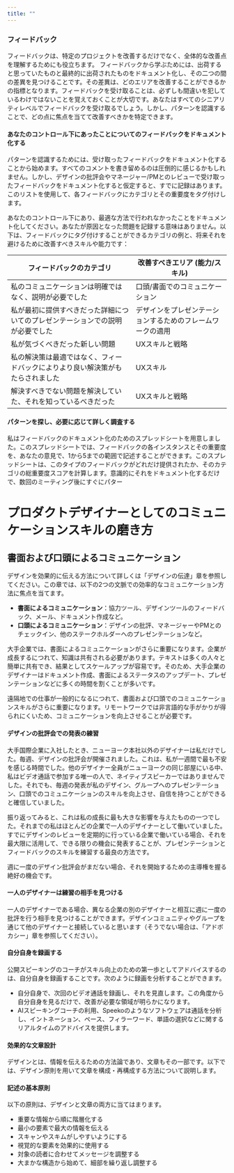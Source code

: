 ```yaml
---
title: ""
---
```

### フィードバック
フィードバックは、特定のプロジェクトを改善するだけでなく、全体的な改善点を理解するためにも役立ちます。
フィードバックから学ぶためには、出荷すると思っていたものと最終的に出荷されたものをドキュメント化し、その二つの間の差異を見つけることです。その差異は、どのエリアを改善することができるかの指標となります。フィードバックを受け取ることは、必ずしも間違いを犯しているわけではないことを覚えておくことが大切です。あなたはすべてのシニアリティレベルでフィードバックを受け取るでしょう。しかし、パターンを認識することで、どの点に焦点を当てて改善すべきかを特定できます。

#### あなたのコントロール下にあったことについてのフィードバックをドキュメント化する
パターンを認識するためには、受け取ったフィードバックをドキュメント化することから始めます。すべてのコメントを書き留めるのは圧倒的に感じるかもしれません。しかし、デザインの批評会やマネージャー/PMとのレビューで受け取ったフィードバックをドキュメント化すると仮定すると、すでに記録はあります。このリストを使用して、各フィードバックにカテゴリとその重要度をタグ付けします。

あなたのコントロール下にあり、最適な方法で行われなかったことをドキュメント化してください。あなたが原因となった問題を記録する意味はありません。以下は、フィードバックにタグ付けすることができるカテゴリの例と、将来それを避けるために改善すべきスキルや能力です：

| **フィードバックのカテゴリ** | **改善すべきエリア (能力/スキル)** |
|---|---|
| 私のコミュニケーションは明確ではなく、説明が必要でした | 口頭/書面でのコミュニケーション |
| 私が最初に提供すべきだった詳細についてのプレゼンテーションでの説明が必要でした | デザインをプレゼンテーションするためのフレームワークの適用 |
| 私が気づくべきだった新しい問題 | UXスキルと戦略 |
| 私の解決策は最適ではなく、フィードバックによりより良い解決策がもたらされました | UXスキル |
| 解決すべきでない問題を解決していた、それを知っているべきだった | UXスキルと戦略 |

#### パターンを探し、必要に応じて詳しく調査する
私はフィードバックのドキュメント化のためのスプレッドシートを用意しました。このスプレッドシートでは、フィードバックの各インスタンスとその重要度を、あなたの意見で、1から5までの範囲で記述することができます。このスプレッドシートは、このタイプのフィードバックがどれだけ提供されたか、そのカテゴリの総重要度スコアを計算します。意識的にそれをドキュメント化するだけで、数回のミーティング後にすぐにパター

# プロダクトデザイナーとしてのコミュニケーションスキルの磨き方

## 書面および口頭によるコミュニケーション

デザインを効果的に伝える方法について詳しくは「デザインの伝達」章を参照してください。この章では、以下の2つの文脈での効率的なコミュニケーション方法に焦点を当てます。
* **書面によるコミュニケーション**：協力ツール、デザインツールのフィードバック、メール、ドキュメント作成など。
* **口頭によるコミュニケーション**：デザインの批評、マネージャーやPMとのチェックイン、他のステークホルダーへのプレゼンテーションなど。

大手企業では、書面によるコミュニケーションがさらに重要になります。企業が成長するにつれて、知識は共有される必要があります。テキストは多くの人々と簡単に共有でき、結果としてスケールアップが容易です。そのため、大手企業のデザイナーはドキュメント作成、書面によるステータスのアップデート、プレゼンテーションなどに多くの時間を割くことが多いです。

遠隔地での仕事が一般的になるにつれて、書面および口頭でのコミュニケーションスキルがさらに重要になります。リモートワークでは非言語的な手がかりが得られにくいため、コミュニケーションを向上させることが必要です。

#### デザインの批評会での発表の練習
大手国際企業に入社したとき、ニューヨーク本社以外のデザイナーは私だけでした。毎週、デザインの批評会が開催されました。これは、私が一週間で最も不安を感じる時間でした。他のデザイナー全員がニューヨークの同じ部屋にいる中、私はビデオ通話で参加する唯一の人で、ネイティブスピーカーではありませんでした。それでも、毎週の発表が私のデザイン、グループへのプレゼンテーション、口頭でのコミュニケーションのスキルを向上させ、自信を持つことができると確信していました。

振り返ってみると、これは私の成長に最も大きな影響を与えたものの一つでした。それまでの私はほとんどの企業で一人のデザイナーとして働いていました。すでにデザインのレビューを定期的に行っている企業で働いている場合、それを最大限に活用して、できる限りの機会に発表することが、プレゼンテーションとフィードバックのスキルを練習する最良の方法です。

週に一度のデザイン批評会がまだない場合、それを開始するための主導権を握る絶好の機会です。

#### 一人のデザイナーは練習の相手を見つける
一人のデザイナーである場合、異なる企業の別のデザイナーと相互に週に一度の批評を行う相手を見つけることができます。デザインコミュニティやグループを通じて他のデザイナーと接続していると思います（そうでない場合は、「アドボカシー」章を参照してください）。

#### 自分自身を録画する
公開スピーキングのコーチがスキル向上のための第一歩としてアドバイスするのは、自分自身を録画することです。次のように録画を分析することができます。

- 自分自身で、次回のビデオ通話を録画し、それを見直します。この角度から自分自身を見るだけで、改善が必要な領域が明らかになります。
- AIスピーキングコーチの利用、Speekoのようなソフトウェアは通話を分析し、イントネーション、ペース、フィラーワード、単語の選択などに関するリアルタイムのアドバイスを提供します。

#### 効果的な文章設計
デザインとは、情報を伝えるための方法論であり、文章もその一部です。以下では、デザイン原則を用いて文章を構成・再構成する方法について説明します。

#### 記述の基本原則
以下の原則は、デザインと文章の両方に当てはまります。
- 重要な情報から順に階層化する
- 最小の要素で最大の情報を伝える
- スキャンやスキムがしやすいようにする
- 視覚的な要素を効果的に使用する
- 対象の読者に合わせてメッセージを調整する
- 大まかな構造から始めて、細部を繰り返し調整する